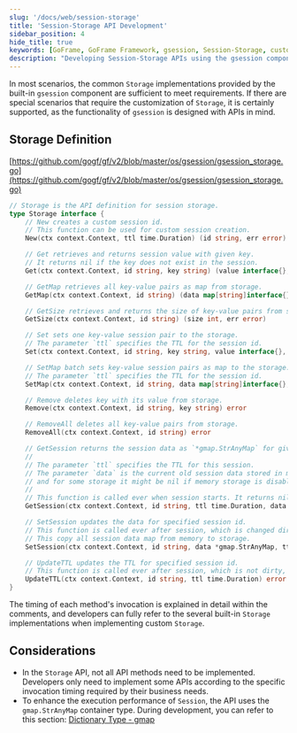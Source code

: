 ```yaml
---
slug: '/docs/web/session-storage'
title: 'Session-Storage API Development'
sidebar_position: 4
hide_title: true
keywords: [GoFrame, GoFrame Framework, gsession, Session-Storage, custom storage, API development, Storage API, TTL, gmap, session management]
description: "Developing Session-Storage APIs using the gsession component in the GoFrame framework. The built-in Storage implementation within the component can meet the needs of most business scenarios. Developers can also customize session storage according to specific cases. The article describes in detail the definition of the Storage API and its invocation timing. To improve session performance, it is recommended to use the gmap container type. This guide will help developers better implement and optimize storage APIs."
---
```


In most scenarios, the common `Storage` implementations provided by the built-in `gsession` component are sufficient to meet requirements. If there are special scenarios that require the customization of `Storage`, it is certainly supported, as the functionality of `gsession` is designed with APIs in mind.

## Storage Definition

[https://github.com/gogf/gf/v2/blob/master/os/gsession/gsession_storage.go](https://github.com/gogf/gf/v2/blob/master/os/gsession/gsession_storage.go)

```go
// Storage is the API definition for session storage.
type Storage interface {
    // New creates a custom session id.
    // This function can be used for custom session creation.
    New(ctx context.Context, ttl time.Duration) (id string, err error)

    // Get retrieves and returns session value with given key.
    // It returns nil if the key does not exist in the session.
    Get(ctx context.Context, id string, key string) (value interface{}, err error)

    // GetMap retrieves all key-value pairs as map from storage.
    GetMap(ctx context.Context, id string) (data map[string]interface{}, err error)

    // GetSize retrieves and returns the size of key-value pairs from storage.
    GetSize(ctx context.Context, id string) (size int, err error)

    // Set sets one key-value session pair to the storage.
    // The parameter `ttl` specifies the TTL for the session id.
    Set(ctx context.Context, id string, key string, value interface{}, ttl time.Duration) error

    // SetMap batch sets key-value session pairs as map to the storage.
    // The parameter `ttl` specifies the TTL for the session id.
    SetMap(ctx context.Context, id string, data map[string]interface{}, ttl time.Duration) error

    // Remove deletes key with its value from storage.
    Remove(ctx context.Context, id string, key string) error

    // RemoveAll deletes all key-value pairs from storage.
    RemoveAll(ctx context.Context, id string) error

    // GetSession returns the session data as `*gmap.StrAnyMap` for given session id from storage.
    //
    // The parameter `ttl` specifies the TTL for this session.
    // The parameter `data` is the current old session data stored in memory,
    // and for some storage it might be nil if memory storage is disabled.
    //
    // This function is called ever when session starts. It returns nil if the TTL is exceeded.
    GetSession(ctx context.Context, id string, ttl time.Duration, data *gmap.StrAnyMap) (*gmap.StrAnyMap, error)

    // SetSession updates the data for specified session id.
    // This function is called ever after session, which is changed dirty, is closed.
    // This copy all session data map from memory to storage.
    SetSession(ctx context.Context, id string, data *gmap.StrAnyMap, ttl time.Duration) error

    // UpdateTTL updates the TTL for specified session id.
    // This function is called ever after session, which is not dirty, is closed.
    UpdateTTL(ctx context.Context, id string, ttl time.Duration) error
}
```

The timing of each method's invocation is explained in detail within the comments, and developers can fully refer to the several built-in `Storage` implementations when implementing custom `Storage`.

## Considerations

- In the `Storage` API, not all API methods need to be implemented. Developers only need to implement some APIs according to the specific invocation timing required by their business needs.
- To enhance the execution performance of `Session`, the API uses the `gmap.StrAnyMap` container type. During development, you can refer to this section: [Dictionary Type - gmap](../../组件列表/数据结构/字典类型-gmap/字典类型-gmap.md)